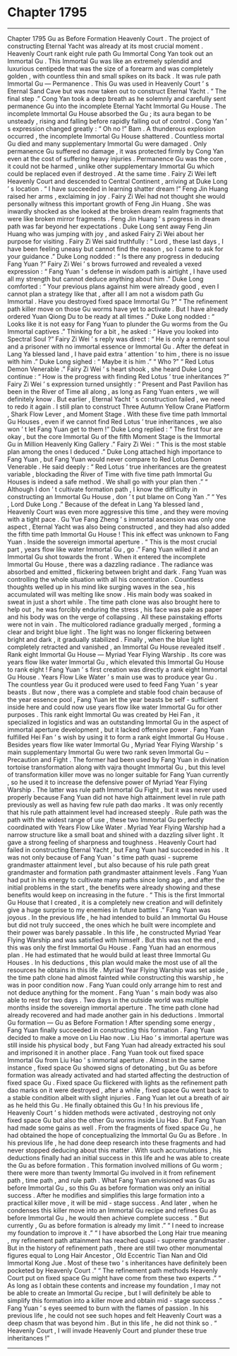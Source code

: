 
# Chapter 1795


---

Chapter 1795 Gu as Before Formation
Heavenly Court .
The project of constructing Eternal Yacht was already at its most crucial moment .
Heavenly Court rank eight rule path Gu Immortal Cong Yan took out an Immortal Gu .
This Immortal Gu was like an extremely splendid and luxurious centipede that was the size of a forearm and was completely golden , with countless thin and small spikes on its back .
It was rule path Immortal Gu — Permanence .
This Gu was used in Heavenly Court ’ s Eternal Sand Cave but was now taken out to construct Eternal Yacht .
“ The final step .” Cong Yan took a deep breath as he solemnly and carefully sent permanence Gu into the incomplete Eternal Yacht Immortal Gu House .
The incomplete Immortal Gu House absorbed the Gu ; its aura began to be unsteady , rising and falling before rapidly falling out of control .
Cong Yan ’ s expression changed greatly : “ Oh no !”
Bam .
A thunderous explosion occurred , the incomplete Immortal Gu House shattered . Countless mortal Gu died and many supplementary Immortal Gu were damaged .
Only permanence Gu suffered no damage , it was protected firmly by Cong Yan even at the cost of suffering heavy injuries .
Permanence Gu was the core , it could not be harmed , unlike other supplementary Immortal Gu which could be replaced even if destroyed .
At the same time .
Fairy Zi Wei left Heavenly Court and descended to Central Continent , arriving at Duke Long ’ s location .
“ I have succeeded in learning shatter dream !” Feng Jin Huang raised her arms , exclaiming in joy .
Fairy Zi Wei had not thought she would personally witness this important growth of Feng Jin Huang .
She was inwardly shocked as she looked at the broken dream realm fragments that were like broken mirror fragments .
Feng Jin Huang ’ s progress in dream path was far beyond her expectations .
Duke Long sent away Feng Jin Huang who was jumping with joy , and asked Fairy Zi Wei about her purpose for visiting .
Fairy Zi Wei said truthfully : “ Lord , these last days , I have been feeling uneasy but cannot find the reason , so I came to ask for your guidance .”
Duke Long nodded : “ Is there any progress in deducing Fang Yuan ?”
Fairy Zi Wei ’ s brows furrowed and revealed a vexed expression : “ Fang Yuan ’ s defense in wisdom path is airtight , I have used all my strength but cannot deduce anything about him .”
Duke Long comforted : “ Your previous plans against him were already good , even I cannot plan a strategy like that , after all I am not a wisdom path Gu Immortal . Have you destroyed fixed space Immortal Gu ?”
“ The refinement path killer move on those Gu worms have yet to activate . But I have already ordered Yuan Qiong Du to be ready at all times .”
Duke Long nodded : “ Looks like it is not easy for Fang Yuan to plunder the Gu worms from the Gu Immortal captives .”
Thinking for a bit , he asked : “ Have you looked into Spectral Soul ?”
Fairy Zi Wei ’ s reply was direct : “ He is only a remnant soul and a prisoner with no immortal essence or Immortal Gu . After the defeat in Lang Ya blessed land , I have paid extra ‘ attention ’ to him , there is no issue with him .”
Duke Long sighed : “ Maybe it is him .”
“ Who ?”
“ Red Lotus Demon Venerable .”
Fairy Zi Wei ’ s heart shook , she heard Duke Long continue : “ How is the progress with finding Red Lotus ’ true inheritances ?”
Fairy Zi Wei ’ s expression turned unsightly : “ Present and Past Pavilion has been in the River of Time all along , as long as Fang Yuan enters , we will definitely know . But earlier , Eternal Yacht ’ s construction failed , we need to redo it again . I still plan to construct Three Autumn Yellow Crane Platform , Shark Flow Lever , and Moment Stage . With these five time path Immortal Gu Houses , even if we cannot find Red Lotus ’ true inheritances , we also won ’ t let Fang Yuan get to them !”
Duke Long replied : “ The first four are okay , but the core Immortal Gu of the fifth Moment Stage is the Immortal Gu in Million Heavenly King Gallery .”
Fairy Zi Wei : “ This is the most stable plan among the ones I deduced .”
Duke Long attached high importance to Fang Yuan , but Fang Yuan would never compare to Red Lotus Demon Venerable . He said deeply : “ Red Lotus ’ true inheritances are the greatest variable , blockading the River of Time with five time path Immortal Gu Houses is indeed a safe method . We shall go with your plan then .”
“ Although I don ’ t cultivate formation path , I know the difficulty in constructing an Immortal Gu House , don ’ t put blame on Cong Yan .”
“ Yes , Lord Duke Long .”
Because of the defeat in Lang Ya blessed land , Heavenly Court was even more aggressive this time , and they were moving with a tight pace .
Gu Yue Fang Zheng ’ s immortal ascension was only one aspect , Eternal Yacht was also being constructed , and they had also added the fifth time path Immortal Gu House !
This ink effect was unknown to Fang Yuan .
Inside the sovereign immortal aperture .
“ This is the most crucial part , years flow like water Immortal Gu , go .” Fang Yuan willed it and an Immortal Gu shot towards the front .
When it entered the incomplete Immortal Gu House , there was a dazzling radiance .
The radiance was absorbed and emitted , flickering between bright and dark .
Fang Yuan was controlling the whole situation with all his concentration .
Countless thoughts welled up in his mind like surging waves in the sea , his accumulated will was melting like snow .
His main body was soaked in sweat in just a short while . The time path clone was also brought here to help out , he was forcibly enduring the stress , his face was pale as paper and his body was on the verge of collapsing .
All these painstaking efforts were not in vain .
The multicolored radiance gradually merged , forming a clear and bright blue light .
The light was no longer flickering between bright and dark , it gradually stabilized .
Finally , when the blue light completely retracted and vanished , an Immortal Gu House revealed itself .
Rank eight Immortal Gu House — Myriad Year Flying Warship .
Its core was years flow like water Immortal Gu , which elevated this Immortal Gu House to rank eight !
Fang Yuan ’ s first creation was directly a rank eight Immortal Gu House .
Years Flow Like Water ’ s main use was to produce year Gu . The countless year Gu it produced were used to feed Fang Yuan ’ s year beasts .
But now , there was a complete and stable food chain because of the year essence pool , Fang Yuan let the year beasts be self - sufficient inside here and could now use years flow like water Immortal Gu for other purposes .
This rank eight Immortal Gu was created by Hei Fan , it specialized in logistics and was an outstanding Immortal Gu in the aspect of immortal aperture development , but it lacked offensive power .
Fang Yuan fulfilled Hei Fan ’ s wish by using it to form a rank eight Immortal Gu House .
Besides years flow like water Immortal Gu , Myriad Year Flying Warship ’ s main supplementary Immortal Gu were two rank seven Immortal Gu – Precaution and Fight .
The former had been used by Fang Yuan in divination tortoise transformation along with vajra thought Immortal Gu , but this level of transformation killer move was no longer suitable for Fang Yuan currently , so he used it to increase the defensive power of Myriad Year Flying Warship .
The latter was rule path Immortal Gu Fight , but it was never used properly because Fang Yuan did not have high attainment level in rule path previously as well as having few rule path dao marks . It was only recently that his rule path attainment level had increased steeply .
Rule path was the path with the widest range of use , these two Immortal Gu perfectly coordinated with Years Flow Like Water .
Myriad Year Flying Warship had a narrow structure like a small boat and shined with a dazzling silver light . It gave a strong feeling of sharpness and toughness .
Heavenly Court had failed in constructing Eternal Yacht , but Fang Yuan had succeeded in his .
It was not only because of Fang Yuan ’ s time path quasi - supreme grandmaster attainment level , but also because of his rule path great grandmaster and formation path grandmaster attainment levels .
Fang Yuan had put in his energy to cultivate many paths since long ago , and after the initial problems in the start , the benefits were already showing and these benefits would keep on increasing in the future .
“ This is the first Immortal Gu House that I created , it is a completely new creation and will definitely give a huge surprise to my enemies in future battles .”
Fang Yuan was joyous .
In the previous life , he had intended to build an Immortal Gu House but did not truly succeed , the ones which he built were incomplete and their power was barely passable .
In this life , he constructed Myriad Year Flying Warship and was satisfied with himself .
But this was not the end , this was only the first Immortal Gu House .
Fang Yuan had an enormous plan .
He had estimated that he would build at least three Immortal Gu Houses . In his deductions , this plan would make the most use of all the resources he obtains in this life .
Myriad Year Flying Warship was set aside , the time path clone had almost fainted while constructing this warship , he was in poor condition now . Fang Yuan could only arrange him to rest and not deduce anything for the moment .
Fang Yuan ’ s main body was also able to rest for two days .
Two days in the outside world was multiple months inside the sovereign immortal aperture .
The time path clone had already recovered and had made another gain in his deductions .
Immortal Gu formation — Gu as Before Formation !
After spending some energy , Fang Yuan finally succeeded in constructing this formation .
Fang Yuan decided to make a move on Liu Hao now .
Liu Hao ’ s immortal aperture was still inside his physical body , but Fang Yuan had already extracted his soul and imprisoned it in another place .
Fang Yuan took out fixed space Immortal Gu from Liu Hao ’ s immortal aperture .
Almost in the same instance , fixed space Gu showed signs of detonating , but Gu as before formation was already activated and had started affecting the destruction of fixed space Gu .
Fixed space Gu flickered with lights as the refinement path dao marks on it were destroyed , after a while , fixed space Gu went back to a stable condition albeit with slight injuries .
Fang Yuan let out a breath of air as he held this Gu .
He finally obtained this Gu !
In his previous life , Heavenly Court ’ s hidden methods were activated , destroying not only fixed space Gu but also the other Gu worms inside Liu Hao .
But Fang Yuan had made some gains as well . From the fragments of fixed space Gu , he had obtained the hope of conceptualizing the Immortal Gu Gu as Before .
In his previous life , he had done deep research into these fragments and had never stopped deducing about this matter .
With such accumulations , his deductions finally had an initial success in this life and he was able to create the Gu as before formation .
This formation involved millions of Gu worm ; there were more than twenty Immortal Gu involved in it from refinement path , time path , and rule path .
What Fang Yuan envisioned was Gu as before Immortal Gu , so this Gu as before formation was only an initial success .
After he modifies and simplifies this large formation into a practical killer move , it will be mid - stage success .
And later , when he condenses this killer move into an Immortal Gu recipe and refines Gu as before Immortal Gu , he would then achieve complete success .
“ But currently , Gu as before formation is already my limit .”
“ I need to increase my foundation to improve it .”
“ I have absorbed the Long Hair true meaning , my refinement path attainment has reached quasi - supreme grandmaster . But in the history of refinement path , there are still two other monumental figures equal to Long Hair Ancestor , Old Eccentric Tian Nan and Old Immortal Kong Jue . Most of these two ’ s inheritances have definitely been pocketed by Heavenly Court .”
“ The refinement path methods Heavenly Court put on fixed space Gu might have come from these two experts .”
“ As long as I obtain these contents and increase my foundation , I may not be able to create an Immortal Gu recipe , but I will definitely be able to simplify this formation into a killer move and obtain mid - stage success .”
Fang Yuan ’ s eyes seemed to burn with the flames of passion .
In his previous life , he could not see such hopes and felt Heavenly Court was a deep chasm that was beyond him .
But in this life , he did not think so .
“ Heavenly Court , I will invade Heavenly Court and plunder these true inheritances !”

---

